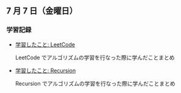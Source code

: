 ## 7 月 7 日（金曜日）

### 学習記録

- [学習したこと: LeetCode](https://github.com/DaisukeKarasawa/blog/tree/main/day-7-7/leetcode)

  LeetCode でアルゴリズムの学習を行なった際に学んだことまとめ

- [学習したこと: Recursion](https://github.com/DaisukeKarasawa/blog/tree/main/day-7-2/recursion)

  Recursion でアルゴリズムの学習を行なった際に学んだことまとめ
